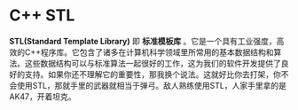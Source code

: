 # C++ STL

**STL(Standard Template Library)** 即 **标准模板库** 。它是一个具有工业强度，高效的C++程序库。它包含了诸多在计算机科学领域里所常用的基本数据结构和算法。这些数据结构可以与标准算法一起很好的工作，这为我们的软件开发提供了良好的支持。如果你还不理解它的重要性，那我换个说法。这就好比你去打架，你不会使用STL，那就手里的武器就相当于弹弓。敌人熟练使用STL，人家手里拿的是AK47，开着坦克。
